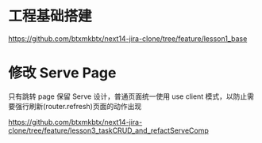 # 工程基础搭建

https://github.com/btxmkbtx/next14-jira-clone/tree/feature/lesson1_base

# 修改 Serve Page

只有跳转 page 保留 Serve 设计，普通页面统一使用 use client 模式，以防止需要强行刷新(router.refresh)页面的动作出现

https://github.com/btxmkbtx/next14-jira-clone/tree/feature/lesson3_taskCRUD_and_refactServeComp

